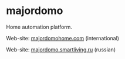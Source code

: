 majordomo
=========

Home automation platform.

Web-site: [majordomohome.com](http://majordomohome.com/?utm_source=github&utm_medium=link&utm_campaign=main_page) (international)

Web-site: [majordomo.smartliving.ru](http://majordomo.smartliving.ru/?utm_source=github&utm_medium=link&utm_campaign=main_page) (russian)